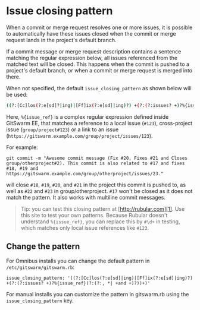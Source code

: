 # Issue closing pattern

When a commit or merge request resolves one or more issues, it is possible
to automatically have these issues closed when the commit or merge request
lands in the project's default branch.

If a commit message or merge request description contains a sentence
matching the regular expression below, all issues referenced from the
matched text will be closed. This happens when the commit is pushed to a
project's default branch, or when a commit or merge request is merged into
there.

When not specified, the default `issue_closing_pattern` as shown below will
be used:

```bash
((?:[Cc]los(?:e[sd]?|ing)|[Ff]ix(?:e[sd]|ing)?) +(?:(?:issues? +)?%{issue_ref}(?:(?:, *| +and +)?))+)
```

Here, `%{issue_ref}` is a complex regular expression defined inside
GitSwarm EE, that matches a reference to a local issue (`#123`),
cross-project issue (`group/project#123`) or a link to an issue
(`https://gitswarm.example.com/group/project/issues/123`).

For example:

```
git commit -m "Awesome commit message (Fix #20, Fixes #21 and Closes group/otherproject#2). This commit is also related to #17 and fixes #18, #19 and https://gitswarm.example.com/group/otherproject/issues/23."
```

will close `#18`, `#19`, `#20`, and `#21` in the project this commit is
pushed to, as well as `#22` and `#23` in group/otherproject. `#17` won't be
closed as it does not match the pattern. It also works with multiline
commit messages.

> Tip: you can test this closing pattern at [http://rubular.com][1]. Use
       this site to test your own patterns. Because Rubular doesn't
       understand `%{issue_ref}`, you can replace this by `#\d+` in
       testing, which matches only local issue references like `#123`.

## Change the pattern

For Omnibus installs you can change the default pattern in
`/etc/gitswarm/gitswarm.rb`:

```
issue_closing_pattern: '((?:[Cc]los(?:e[sd]|ing)|[Ff]ix(?:e[sd]|ing)?) +(?:(?:issues? +)?%{issue_ref}(?:(?:, *| +and +)?))+)'
```

For manual installs you can customize the pattern in gitswarm.rb using
the `issue_closing_pattern` key.

[1]: http://rubular.com/r/Xmbexed1OJ
